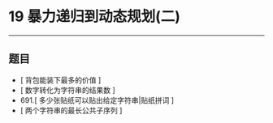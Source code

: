 # 19 暴力递归到动态规划(二)

---

## 题目

- [ 背包能装下最多的价值 ]
- [ 数字转化为字符串的结果数 ]
- 691.[ 多少张贴纸可以贴出给定字符串|贴纸拼词 ]
- [ 两个字符串的最长公共子序列 ]


